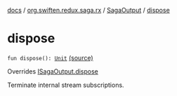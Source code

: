 [docs](../../index.md) / [org.swiften.redux.saga.rx](../index.md) / [SagaOutput](index.md) / [dispose](./dispose.md)

# dispose

`fun dispose(): `[`Unit`](https://kotlinlang.org/api/latest/jvm/stdlib/kotlin/-unit/index.html) [(source)](https://github.com/protoman92/KotlinRedux/tree/master/common/common-rx-saga/src/main/kotlin/org/swiften/redux/saga/rx/RxSaga.kt#L90)

Overrides [ISagaOutput.dispose](../../org.swiften.redux.saga.common/-i-saga-output/dispose.md)

Terminate internal stream subscriptions.

